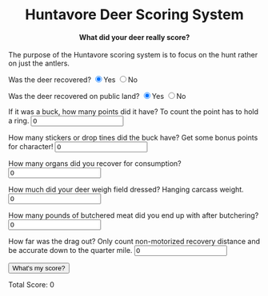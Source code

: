 <html><head>
<title>Huntavore Deers Scoring System</title>

<meta name="GENERATOR" content="Internet Assistant for Microsoft Word 2.0z Beta">
</head>

<body>
<h1><center>Huntavore Deer Scoring System</center></h1>
<h4><center>What did your deer really score?</center></h4>

<form method="post">

<script type="text/javascript">
    function myFunction() { 
      var total = 0;
      total += parseInt(document.querySelector('input[name="recovered"]:checked').value); //50 points for recovered deer
      total += parseInt(document.querySelector('input[name="public"]:checked').value); //15 bonus points for public
      total += parseInt(document.getElementById("points").value); //1 pt for each ring
      total += (parseInt(document.getElementById("stickers").value) * 5); //5 bonus points for each sticker
      total += (parseInt(document.getElementById("organs").value) * 5); //5 pts for each organ
      var weight = parseInt(document.getElementById("weight").value);
      if(weight > 100){
        total += (weight-100); //1 pt for every pound above 100
      }
      var usable = ((parseInt(document.getElementById("weight").value) /1.331)*.67*.7);
      var meat = parseInt(document.getElementById("meat").value);
      if(meat > usable){
        total += ((meat-usable)*2); //2 pt for every pound above realistic
      }
      total += (parseInt(document.getElementById("distance").value)/.25); //1 pt for every .25 miles of drag
      document.getElementById("score").innerHTML = "Total Score: " + total;
    }
</script>

<p>
The purpose of the Huntavore scoring system is to focus on the hunt rather on just the antlers. 

<p>
Was the deer recovered? <input type="RADIO" name="recovered" value="50" checked>Yes 
                        <input type="RADIO" name="recovered" value="0">No
</p>

<p>
Was the deer recovered on public land? <input type="RADIO" name="public" value="15" checked>Yes 
                                       <input type="RADIO" name="public" value="0">No
</p>

<p>
If it was a buck, how many points did it have? To count the point has to hold  a ring. 
<input type="number" id="points" value="0" required>
</p>

<p>
How many stickers or drop tines did the buck have? Get some bonus points for character!
<input type="number" id="stickers" value="0" required>
</p>

<p>
How many organs did you recover for consumption?
<input type="number" id="organs" value="0" required>
</p>

<p>
How much did your deer weigh field dressed? Hanging carcass weight.
<input type="number" id="weight" value="0" required>
</p>

<p>
How many pounds of butchered meat did you end up with after butchering?
<input type="number" id="meat" value="0" required>
</p>

<p>
How far was the drag out? Only count non-motorized recovery distance and be accurate down to the quarter mile. 
<input type="number" id="distance" step="0.01" value="0" required>
</p>
<button type="button" onclick="myFunction()">What's my score?</button>

<p id="score">
Total Score: 0 
</p>

</form>
</body></html>
